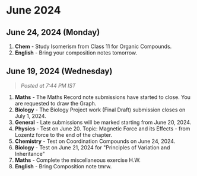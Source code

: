 # June 2024
## June 24, 2024 (Monday)
1. **Chem** - Study Isomerism from Class 11 for Organic Compounds.
2. **English** - Bring your composition notes tomorrow.
## June 19, 2024 (Wednesday)

> _Posted at 7:44 PM IST_

1. **Maths** - The Maths Record note submissions have started to close. You are requested to draw the Graph.
2. **Biology** - The Biology Project work (Final Draft) submission closes on July 1, 2024. 
3. **General** - Late submissions will be marked starting from June 20, 2024.
4. **Physics** - Test on June 20. Topic: Magnetic Force and its Effects - from Lozentz force to the end of the chapter.
5. **Chemistry** - Test on Coordination Compounds on June 24, 2024.
6. **Biology** - Test on June 21, 2024 for "Principles of Variation and Inheritance"
7. **Maths** - Complete the miscellaneous exercise H.W.
8. **English** - Bring Composition note tmrw.